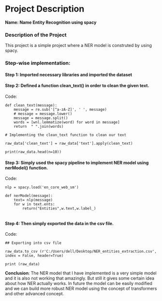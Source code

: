 # **Project Description**

**Name: Name Entity Recognition using spacy**

### <b> Description of the Project </b>

This project is a simple project where a NER model is construted by using spacy.

### Step-wise implementation:

#### Step 1: Imported necessary libraries and imported the dataset
#### Step 2: Defined a function clean_text() in order to clean the given text.

Code:
```
def clean_text(message):
    message = re.sub('[^a-zA-Z]', ' ', message)
    # message = message.lower()
    message = message.split()
    words = [wnl.lemmatize(word) for word in message]
    return  " ".join(words) 

# Implementing the clean_text function to clean our text

raw_data['clean_text'] = raw_data['text'].apply(clean_text)

print(raw_data.head(n=10))	
```

#### Step 3: Simply used the spacy pipeline to implement NER model using nerModel() function.
Code:
```
nlp = spacy.load('en_core_web_sm')

def nerModel(message):
    text= nlp(message)
    for w in text.ents:
        return("Entities",w.text,w.label_)
        
```
#### Step 4: Then simply exported the data in the csv file.
Code:
```
## Exporting into csv file

raw_data.to_csv (r'C:/Users/dell/Desktop/NER_entities_extraction.csv', index = False, header=True)

print (raw_data)

```

<b> Conclusion</b>: The NER model that I have implemented is a very simple model and it is also not working that amazingly. But still it gives some certain idea about how NER actually works. In future the model can be easily modified and we can build more robust NER model using the concept of transformers and other advanced concept.


